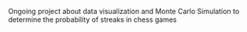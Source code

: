 Ongoing project about data visualization and Monte Carlo Simulation to determine the probability of streaks in chess games
